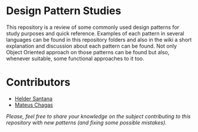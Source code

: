 # Design Pattern Studies
This repository is a review of some commonly used design patterns for study purposes and quick reference.
Examples of each pattern in several languages can be found in this repository folders and also in the wiki a short explanation and discussion about each pattern can be found.
Not only Object Oriented approach on those patterns can be found but also, whenever suitable, some functional approaches to it too.

# Contributors
* [Helder Santana](http://github.com/helderjs)
* [Mateus Chagas](http://github.com/matchs)

*Please, feel free to share your knowledge on the subject contributing to this repository with new patterns (and fixing some possible mistakes).*


